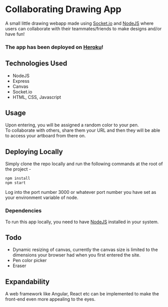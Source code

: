 # Collaborating Drawing App
A small little drawing webapp made using [Socket.io](https://socket.io/) and [NodeJS](https://nodejs.org/en/) where users can collaborate with their teammates/friends to make designs and/or have fun!

### The app has been deployed on [Heroku](https://sketchewrer3.herokuapp.com/)!

## Technologies Used
+ NodeJS
+ Express
+ Canvas
+ Socket&#46;io
+ HTML, CSS, Javascript

## Usage
Upon entering, you will be assigned a random color to your pen. \
To collaborate with others, share them your URL and then they will be able to access your artboard from there on.

## Deploying Locally
Simply clone the repo locally and run the following commands at the root of the project - 
```
npm install
npm start
```
Log into the port number 3000 or whatever port number you have set as your environment variable of node.

### Dependencies
To run this app locally, you need to have [NodeJS](https://nodejs.org/en/) installed in your system.

## Todo
+ Dynamic resizing of canvas, currently the canvas size is limited to the dimensions your browser had when you first entered the site.
+ Pen color picker
+ Eraser

## Expandability
A web framework like Angular, React etc can be implemented to make the front-end even more appealing to the eyes.
